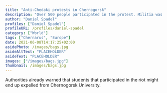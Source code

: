 ```yaml
---
title: "Anti-Chedaki protests in Chernogorsk"
description: "Over 500 people participated in the protest. Militia was used to quell the riot, dozens wounded and arrested."
author: "Daniel Spadel"
profiles: ["Daniel Spadel"]
profileURL: /profiles/daniel-spadel
category: ["World"]
tags: ["Chernarus", "Europe"]
date: 2021-06-08T14:17:25+02:00
asidePhoto: /images/bags.jpg
asideAltText: "PLACEHOLDER"
asideText: "PLACEHOLDER"
images: ["/images/bags.jpg"]
thumbnail: /images/bags.jpg
---
```


Authorities already warned that students that participated in the riot might end up expelled from Chernogorsk University.
